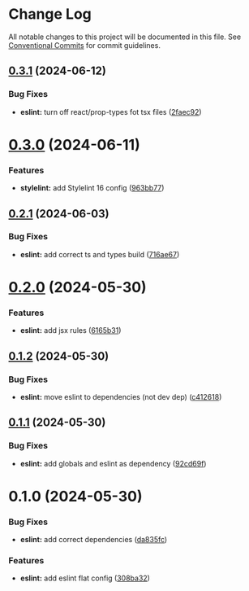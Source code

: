 # Change Log

All notable changes to this project will be documented in this file.
See [Conventional Commits](https://conventionalcommits.org) for commit guidelines.

## [0.3.1](https://github.com/digitalvisioncz/project-linters/compare/@dvdevcz/eslint@0.3.0...@dvdevcz/eslint@0.3.1) (2024-06-12)


### Bug Fixes

* **eslint:** turn off react/prop-types fot tsx files ([2faec92](https://github.com/digitalvisioncz/project-linters/commit/2faec92f0cb220de1a7ae8ad1cc87da5db1131af))





# [0.3.0](https://github.com/digitalvisioncz/project-linters/compare/@dvdevcz/eslint@0.2.1...@dvdevcz/eslint@0.3.0) (2024-06-11)


### Features

* **stylelint:** add Stylelint 16 config ([963bb77](https://github.com/digitalvisioncz/project-linters/commit/963bb7723dce1046bcd9deecb0ec56b7d848ed3b))





## [0.2.1](https://github.com/digitalvisioncz/project-linters/compare/@dvdevcz/eslint@0.2.0...@dvdevcz/eslint@0.2.1) (2024-06-03)


### Bug Fixes

* **eslint:** add correct ts and types build ([716ae67](https://github.com/digitalvisioncz/project-linters/commit/716ae67efc88fc28c47914037e64d37cb02de566))





# [0.2.0](https://github.com/digitalvisioncz/project-linters/compare/@dvdevcz/eslint@0.1.2...@dvdevcz/eslint@0.2.0) (2024-05-30)


### Features

* **eslint:** add jsx rules ([6165b31](https://github.com/digitalvisioncz/project-linters/commit/6165b31fcc4c0be1007128c0ca856823f095f434))





## [0.1.2](https://github.com/digitalvisioncz/project-linters/compare/@dvdevcz/eslint@0.1.1...@dvdevcz/eslint@0.1.2) (2024-05-30)


### Bug Fixes

* **eslint:** move eslint to dependencies (not dev dep) ([c412618](https://github.com/digitalvisioncz/project-linters/commit/c412618a55a1cdb5276a20bb67a9e64205909972))





## [0.1.1](https://github.com/digitalvisioncz/project-linters/compare/@dvdevcz/eslint@0.1.0...@dvdevcz/eslint@0.1.1) (2024-05-30)


### Bug Fixes

* **eslint:** add globals and eslint as dependency ([92cd69f](https://github.com/digitalvisioncz/project-linters/commit/92cd69fbbe20ee9ac399716541aa53a24dd24766))





# 0.1.0 (2024-05-30)


### Bug Fixes

* **eslint:** add correct dependencies ([da835fc](https://github.com/digitalvisioncz/project-linters/commit/da835fc656149088ba9fe82bee68372e3f15c4af))


### Features

* **eslint:** add eslint flat config ([308ba32](https://github.com/digitalvisioncz/project-linters/commit/308ba326fe97e81742b99996cff5f7a913520232))
